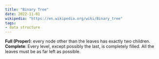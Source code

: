 ```yaml
---
title: "Binary Tree"
date: 2022-11-01
wikipedia: "https://en.wikipedia.org/wiki/Binary_tree"
tags:
- data structure
---
```


**Full (Proper)**: every node other than the leaves has exactly two children.
**Complete**: Every level, except possibly the last, is completely filled. All the leaves must be as far left as possible.